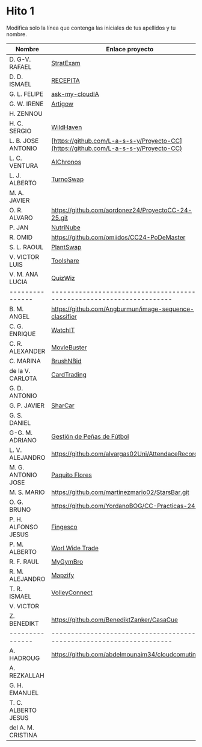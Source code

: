 # Hito 1

Modifica solo la línea que contenga las iniciales de tus apellidos y tu nombre.

| Nombre       | Enlace proyecto                                                                    | Versión      |
| --------------- | ----------------------------------------------------------------------- | -------------- |
| D. G-V. RAFAEL | <!--enlace-->    [StratExam](https://github.com/rafadgvc/CC-app.git)               | <!--versión-->  1.0.0 |
| D. D. ISMAEL        | [RECEPITA](https://github.com/MiixZ/recepita)                           | 0.1.           |
| G. L. FELIPE | [ask-my-cloudIA](https://github.com/feglez/ask-my-cloudIA)                                                           | v1.0.0 |
| G. W. IRENE | <!--enlace--> [Artigow](https://github.com/irenegowh/Artigow)                                                          | <!--versión--> 1.0.0|
| H. ZENNOU | <!--enlace-->                                                           | <!--versión--> |
| H. C. SERGIO | [WildHaven](https://github.com/SergioHrvas/CloudComputing1MII)               | v0.1 |
| L. B. JOSE ANTONIO | [https://github.com/L-a-s-s-y/Proyecto-CC](https://github.com/L-a-s-s-y/Proyecto-CC)                       | <!--versión--> |
| L. C. VENTURA | [AIChronos](https://github.com/v-lastrucci-c/MII_CC_UGR)                         | v0.0.1 |
| L. J. ALBERTO | [TurnoSwap](https://github.com/albertolj/TurnoSwap)                                                          | <!--versión--> |
| M. A. JAVIER | <!--enlace-->                                                           | <!--versión--> |
| O. R. ALVARO | https://github.com/aordonez24/ProyectoCC-24-25.git                                                        | v1.0 |                                                       | <!--versión--> |
| P. JAN | [NutriNube](https://github.com/pfeifer-j/CC-24-25_NutriNube/) | <!--version--> v0.0.1 |
| R. OMID | https://github.com/omiidos/CC24-PoDeMaster                                                     | Version 1.0 |
| S. L. RAOUL | [PlantSwap](https://github.com/RaoulLuque/PlantSwap?tab=readme-ov-file#milestone-1)                                                           | v0.0.1.       |
| V. VICTOR LUIS | [Toolshare](https://github.com/ge65luz/ToolShare)                       | 0.0.1 |
| V. M. ANA LUCIA | [QuizWiz](https://github.com/anaviico/QuizWiz)| v0.0.1 |
| --------------- | ----------------------------------------------------------------------- | -------------- |
| B. M. ANGEL | https://github.com/Angburmun/image-sequence-classifier                      | 0.1 |
| C. G. ENRIQUE | [WatchIT](https://github.com/cgenrique/WatchIT/tree/main/hito1)    | 1.0.0 |
| C. R. ALEXANDER | [MovieBuster](https://github.com/AlexColladodev/MovieBuster/tree/main/hito1)                                                           | 0.1 |
| C. MARINA | [BrushNBid](https://github.com/marinajcs/BrushNBid)                           | v1.0.0 |
| de la V. CARLOTA | [CardTrading](https://github.com/carlotiii30/CardTrading)         | v1.0.0 |
| G. D. ANTONIO | <!--enlace-->                                                           | <!--versión--> |
| G. P. JAVIER |[SharCar](https://github.com/javigp2002/Sharcar)                | v0.0.1 |
| G. S. DANIEL | <!--enlace-->                                                           | <!--versión--> |
| G-G. M. ADRIANO | [Gestión de Peñas de Fútbol ](https://github.com/adrianoggm/CC.2024-2025.Gestion-de-penas-de-futbol.git) | <!--versión--> |
| L. V. ALEJANDRO | https://github.com/alvargas02Uni/AttendaceRecords                                                           | v1.0|
| M. G. ANTONIO JOSE | [Paquito Flores](https://github.com/tosito1/Cloud-Computing/tree/main)                                                           | 1.0 |
| M. S. MARIO | https://github.com/martinezmario02/StarsBar.git                                                           | 1.0 |
| O. G. BRUNO | https://github.com/YordanoBOG/CC-Practicas-24-25                           | 1.0 |
| P. H. ALFONSO JESUS | [Fingesco](https://github.com/AlfonsoJPH/fingesco)              | 0.0.0 |
| P. M. ALBERTO | [Worl Wide Trade](https://github.com/RedRiotTank/WorldWideTrade)   | 0.0.0|
| R. F. RAUL | [MyGymBro](https://github.com/RaulRF02/MyGymBro)                        | 1.0.0          |
| R. M. ALEJANDRO | [Mapzify](https://github.com/alerodger/Mapzify)                             | 0.1 |
| T. R. ISMAEL | [VolleyConnect ](https://github.com/ismeh/VolleyConnect)                                                           | 0.1 |
| V. VICTOR | <!--enlace-->                                                           | <!--versión--> |
| Z. BENEDIKT | https://github.com/BenediktZanker/CasaCue | 0.0.1-development |
| --------------- | ----------------------------------------------------------------------- | -------------- |
| A. HADROUG | <!--enlace-->    https://github.com/abdelmounaim34/cloudcomuting.git        | 0.1 |
| A. REZKALLAH | <!--enlace-->                                                           | <!--versión--> |
| G. H. EMANUEL | <!--enlace-->                                                           | <!--versión--> |
| T. C. ALBERTO JESUS | <!--enlace-->                                                           | <!--versión--> |
| del A. M. CRISTINA | <!--enlace-->                                                           | <!--versión--> |
